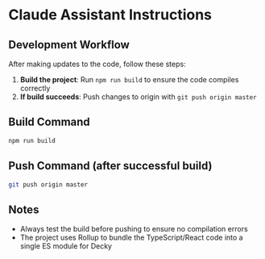 # Claude Assistant Instructions

## Development Workflow

After making updates to the code, follow these steps:

1. **Build the project**: Run `npm run build` to ensure the code compiles correctly
2. **If build succeeds**: Push changes to origin with `git push origin master`

## Build Command
```bash
npm run build
```

## Push Command (after successful build)
```bash
git push origin master
```

## Notes
- Always test the build before pushing to ensure no compilation errors
- The project uses Rollup to bundle the TypeScript/React code into a single ES module for Decky